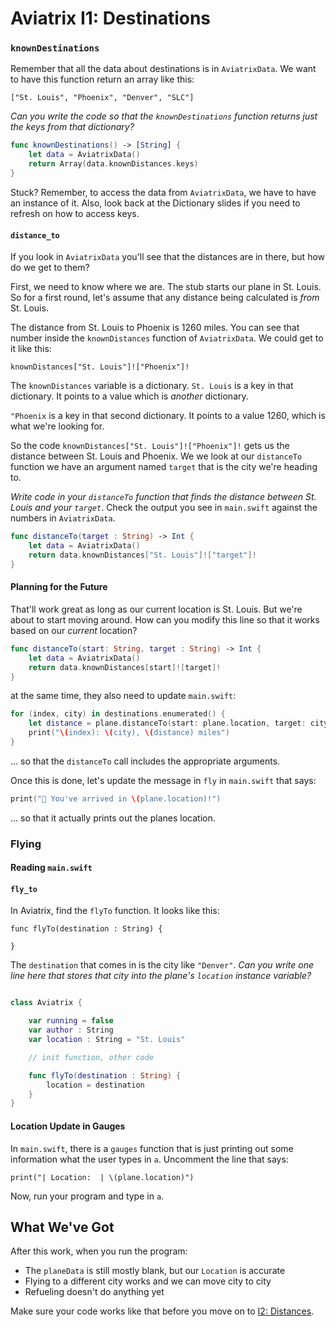 # Aviatrix I1: Destinations

### `knownDestinations`

Remember that all the data about destinations is in `AviatrixData`. We want to have this function return an array like this:

```
["St. Louis", "Phoenix", "Denver", "SLC"]
```

*Can you write the code so that the `knownDestinations` function returns just the keys from that dictionary?*

```swift
func knownDestinations() -> [String] {
    let data = AviatrixData()
    return Array(data.knownDistances.keys)
}
```

Stuck? Remember, to access the data from `AviatrixData`, we have to have an instance of it. Also, look back at the Dictionary slides if you need to refresh on how to access keys.

#### `distance_to`

If you look in `AviatrixData` you'll see that the distances are in there, but how do we get to them?

First, we need to know where we are. The stub starts our plane in St. Louis. So for a first round, let's assume that any distance being calculated is *from* St. Louis.

The distance from St. Louis to Phoenix is 1260 miles. You can see that number inside the `knownDistances` function of `AviatrixData`. We could get to it like this:

```
knownDistances["St. Louis"]!["Phoenix"]!
```

The `knownDistances` variable is a dictionary. `St. Louis` is a key in that dictionary. It points to a value which is *another* dictionary.

`"Phoenix` is a key in that second dictionary. It points to a value 1260, which is what we're looking for.

So the code `knownDistances["St. Louis"]!["Phoenix"]!` gets us the distance between St. Louis and Phoenix. We we look at our `distanceTo` function we have an argument named `target` that is the city we're heading to.

*Write code in your `distanceTo` function that finds the distance between St. Louis and your `target`*. Check the output you see in `main.swift` against the numbers in `AviatrixData`.

```swift
func distanceTo(target : String) -> Int {
    let data = AviatrixData()
    return data.knownDistances["St. Louis"]!["target"]!
}
```

#### Planning for the Future

That'll work great as long as our current location is St. Louis. But we're about to start moving around. How can you modify this line so that it works based on our _current_ location?

```swift
func distanceTo(start: String, target : String) -> Int {
    let data = AviatrixData()
    return data.knownDistances[start]![target]!
}
```

at the same time, they also need to update `main.swift`:

```swift
for (index, city) in destinations.enumerated() {
    let distance = plane.distanceTo(start: plane.location, target: city)
    print("\(index): \(city), \(distance) miles")
}
```

... so that the `distanceTo` call includes the appropriate arguments.

Once this is done, let's update the message in `fly` in `main.swift` that says:

```swift
print("🛬 You've arrived in \(plane.location)!")
```

... so that it actually prints out the planes location.


### Flying

#### Reading `main.swift`

#### `fly_to`

In Aviatrix, find the `flyTo` function. It looks like this:

```
func flyTo(destination : String) {

}
```

The `destination` that comes in is the city like `"Denver"`.
*Can you write one line here that stores that city into the plane's `location` instance variable?*

```swift

class Aviatrix {

    var running = false
    var author : String
    var location : String = "St. Louis"

    // init function, other code

    func flyTo(destination : String) {
        location = destination
    }
}
```

#### Location Update in Gauges

In `main.swift`, there is a `gauges` function that is just printing out some information what the user types in `a`. Uncomment the line that says:

```
print("| Location:  | \(plane.location)")
```

Now, run your program and type in `a`.

## What We've Got

After this work, when you run the program:

* The `planeData` is still mostly blank, but our `Location` is accurate
* Flying to a different city works and we can move city to city
* Refueling doesn't do anything yet

Make sure your code works like that before you move on to [I2: Distances](./i2_distance_and_fuel.markdown).
